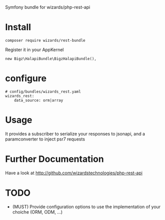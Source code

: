 Symfony bundle for wizards/php-rest-api

# Install
```
composer require wizards/rest-bundle
```

Register it in your AppKernel
```
new Bigz\HalapiBundle\BigzHalapiBundle(),
```

# configure
```
# config/bundles/wizards_rest.yaml
wizards_rest:
	data_source: orm|array
```

# Usage
It provides a subscriber to serialize your responses to jsonapi, and
a paramconverter to inject psr7 requests

# Further Documentation
Have a look at http://github.com/wizardstechnologies/php-rest-api

# TODO
- (MUST) Provide configuration options to use the implementation of your choiche (ORM, ODM, ...)
